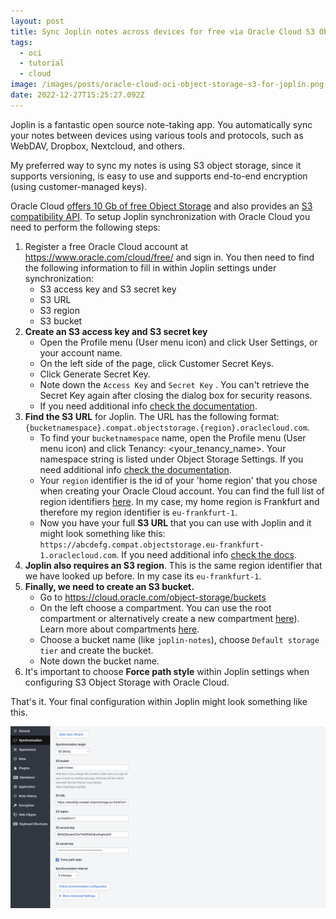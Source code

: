 ```yaml
---
layout: post
title: Sync Joplin notes across devices for free via Oracle Cloud S3 Object Storage
tags:
  - oci
  - tutorial
  - cloud
image: /images/posts/oracle-cloud-oci-object-storage-s3-for-joplin.png
date: 2022-12-27T15:25:27.092Z
---
```

Joplin is a fantastic open source note-taking app. You automatically sync your notes between devices using various tools and protocols, such as WebDAV, Dropbox, Nextcloud, and others.

My preferred way to sync my notes is using S3 object storage, since it supports versioning, is easy to use and supports end-to-end encryption (using customer-managed keys).

Oracle Cloud [offers 10 Gb of free Object Storage](https://www.oracle.com/cloud/free/) and also provides an [S3 compatibility API](https://docs.oracle.com/en-us/iaas/Content/Object/Tasks/s3compatibleapi.htm). To setup Joplin synchronization with Oracle Cloud you need to perform the following steps:

1. Register a free Oracle Cloud account at https://www.oracle.com/cloud/free/ and sign in. You then need to find the following information to fill in within Joplin settings under synchronization:
    - S3 access key and S3 secret key
    - S3 URL
    - S3 region
    - S3 bucket
2. **Create an S3 access key and S3 secret key**
    - Open the Profile menu (User menu icon) and click User Settings, or your account name.
    - On the left side of the page, click Customer Secret Keys.
    - Click Generate Secret Key.
    - Note down the `Access Key` and `Secret Key` . You can't retrieve the Secret Key again after closing the dialog box for security reasons.
    - If you need additional info [check the documentation](https://docs.oracle.com/en-us/iaas/Content/Identity/Tasks/managingcredentials.htm#create-secret-key).
3. **Find the S3 URL** for Joplin. The URL has the following format: `{bucketnamespace}.compat.objectstorage.{region}.oraclecloud.com`.
    - To find your `bucketnamespace` name, open the Profile menu (User menu icon) and click Tenancy: &lt;your\_tenancy\_name&gt;. Your namespace string is listed under Object Storage Settings. If you need additional info [check the documentation](https://docs.oracle.com/en-us/iaas/Content/Object/Tasks/understandingnamespaces.htm#usingconsole).
    - Your `region` identifier is the id of your 'home region' that you chose when creating your Oracle Cloud account. You can find the full list of region identifiers [here](https://docs.oracle.com/en-us/iaas/Content/General/Concepts/regions.htm#About). In my case, my home region is Frankfurt and therefore my region identifier is `eu-frankfurt-1`.
    - Now you have your full **S3 URL** that you can use with Joplin and it might look something like this: `https://abcdefg.compat.objectstorage.eu-frankfurt-1.oraclecloud.com`. If you need additional info [check the docs](https://docs.oracle.com/en-us/iaas/Content/Object/Tasks/s3compatibleapi.htm#usingAPI).
4.  **Joplin also requires an S3 region**. This is the same region identifier that we have looked up before. In my case its `eu-frankfurt-1`.
5.  **Finally, we need to create an S3 bucket.**
    - Go to https://cloud.oracle.com/object-storage/buckets
    - On the left choose a compartment. You can use the root compartment or alternatively create a new compartment [here](https://cloud.oracle.com/identity/compartments)). Learn more about compartments [here](https://docs.oracle.com/en-us/iaas/Content/Identity/Tasks/managingcompartments.htm#Working).
    - Choose a bucket name (like `joplin-notes`), choose `Default storage tier` and create the bucket.
    - Note down the bucket name.
6. It's important to choose **Force path style** within Joplin settings when configuring S3 Object Storage with Oracle Cloud.

That's it. Your final configuration within Joplin might look something like this.

![joplin-s3-config-oracle](/images/posts/joplin-s3-config-oracle.png "joplin-s3-config-oracle")